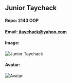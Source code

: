 ## Junior Taychack
#### Repo: 2143 OOP
#### Email: jtaychack@yahoo.com
#### Image:
![Junior Taychack](https://drscdn.500px.org/photo/1021793061/m%3D256/v2?sig=82d65beb51b85fb0cd0a101c43015284857efaad074af18f020deda37d5431e1)
#### Avatar:
![Avatar](https://drscdn.500px.org/photo/1021793058/m%3D900/v2?sig=f15476a8c537432d83748e5a8552e4b287f17e7ce6e2c3aaf601f6397195e372)
